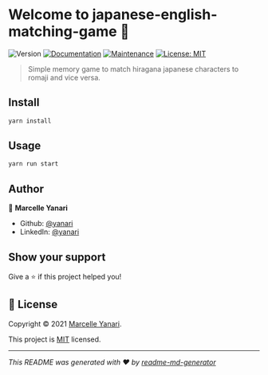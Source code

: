 # Welcome to japanese-english-matching-game 👋
![Version](https://img.shields.io/badge/version-1.0.0-blue.svg?cacheSeconds=2592000)
[![Documentation](https://img.shields.io/badge/documentation-yes-brightgreen.svg)](https://github.com/yanari/japanese-english-matching-game#readme)
[![Maintenance](https://img.shields.io/badge/Maintained%3F-yes-green.svg)](https://github.com/yanari/japanese-english-matching-game/graphs/commit-activity)
[![License: MIT](https://img.shields.io/github/license/yanari/japanese-english-matching-game)](https://github.com/yanari/japanese-english-matching-game/blob/master/LICENSE)

> Simple memory game to match hiragana japanese characters to romaji and vice versa.

## Install

```sh
yarn install
```

## Usage

```sh
yarn run start
```

## Author

👤 **Marcelle Yanari**

* Github: [@yanari](https://github.com/yanari)
* LinkedIn: [@yanari](https://linkedin.com/in/yanari)

## Show your support

Give a ⭐️ if this project helped you!


## 📝 License

Copyright © 2021 [Marcelle Yanari](https://github.com/yanari).

This project is [MIT](https://github.com/yanari/japanese-english-matching-game/blob/master/LICENSE) licensed.

***
_This README was generated with ❤️ by [readme-md-generator](https://github.com/kefranabg/readme-md-generator)_